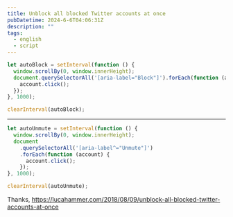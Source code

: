 ```yaml
---
title: Unblock all blocked Twitter accounts at once
pubDatetime: 2024-6-6T04:06:31Z
description: ""
tags:
  - english
  - script
---
```


```js
let autoBlock = setInterval(function () {
  window.scrollBy(0, window.innerHeight);
  document.querySelectorAll('[aria-label="Block"]').forEach(function (account) {
    account.click();
  });
}, 1000);
```

```js
clearInterval(autoBlock);
```

---

```js
let autoUnmute = setInterval(function () {
  window.scrollBy(0, window.innerHeight);
  document
    .querySelectorAll('[aria-label^="Unmute"]')
    .forEach(function (account) {
      account.click();
    });
}, 1000);
```

```js
clearInterval(autoUnmute);
```

Thanks, https://lucahammer.com/2018/08/09/unblock-all-blocked-twitter-accounts-at-once
